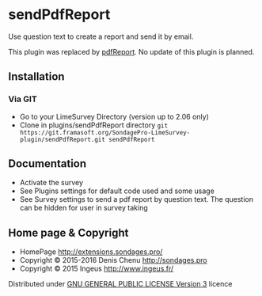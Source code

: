 sendPdfReport
==============

Use question text to create a report and send it by email.

This plugin was replaced by [pdfReport](https://gitlab.com/SondagesPro/ExportAndStats/pdfReport). No update of this plugin is planned.

## Installation

### Via GIT
- Go to your LimeSurvey Directory (version up to 2.06 only)
- Clone in plugins/sendPdfReport directory `git https://git.framasoft.org/SondagePro-LimeSurvey-plugin/sendPdfReport.git sendPdfReport`


## Documentation
- Activate the survey
- See Plugins settings for default code used and some usage
- See Survey settings to send a pdf report by question text. The question can be hidden for user in survey taking

## Home page & Copyright
- HomePage <http://extensions.sondages.pro/>
- Copyright © 2015-2016 Denis Chenu <http://sondages.pro>
- Copyright © 2015 Ingeus <http://www.ingeus.fr/>

Distributed under [GNU GENERAL PUBLIC LICENSE Version 3](http://www.gnu.org/licenses/gpl.txt) licence
